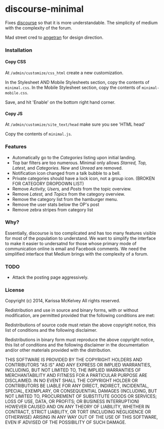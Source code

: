 discourse-minimal
=================

Fixes [discourse](http://discourse.org) so that it is more understandable. The simplicity of medium with the complexity of the forum. 

Mad street cred to [angetran](http://angetran.me/) for design direction. 

### Installation

#### Copy CSS

At ```/admin/customize/css_html``` create a new customization. 

In the Stylesheet AND Mobile Stylesheets section, copy the contents of ```minimal.css```.
In the Mobile Stylesheet section, copy the contents of ```minimal-mobile.css```.

Save, and hit 'Enable' on the bottom right hand corner. 

#### Copy JS

At ```/admin/customize/site_text/head``` make sure you see 'HTML head'

Copy the contents of ```minimal.js```.

### Features

  * Automatically go to the *Categories* listing upon initial landing.
  * Top bar filters are too numerous. Minimal only allows *Starred,* *Top,* *Latest,* and *Categories.* *New* and *Unread* are removed. 
  * Notification icon changed from a talk bubble to a bell.
  * Private categories should have a lock icon, not a group icon. (BROKEN FOR CATEGORY DROPDOWN LIST)
  * Remove *Activity,* *Users,* and *Posts* from the topic overview.
  * Remove *Latest,* and *Topics* from the category overview.
  * Remove the category list from the hamburger menu.
  * Remove the user stats below the OP's post
  * Remove zebra stripes from category list
  
### Why?

Essentially, discourse is too complicated and has too many features visible for most of the population to understand. We want to simplify the interface to make it easier to undersatnd for those whose primary mode of communication online is email and Facebook comments. We need the simplified interface that Medium brings with the complexity of a forum.
 
### TODO
  * Attack the posting page aggressively.


### License

Copyright (c) 2014, Karissa McKelvey All rights reserved.

Redistribution and use in source and binary forms, with or without modification, are permitted provided that the following conditions are met:

Redistributions of source code must retain the above copyright notice, this list of conditions and the following disclaimer.

Redistributions in binary form must reproduce the above copyright notice, this list of conditions and the following disclaimer in the documentation and/or other materials provided with the distribution.

THIS SOFTWARE IS PROVIDED BY THE COPYRIGHT HOLDERS AND CONTRIBUTORS "AS IS" AND ANY EXPRESS OR IMPLIED WARRANTIES, INCLUDING, BUT NOT LIMITED TO, THE IMPLIED WARRANTIES OF MERCHANTABILITY AND FITNESS FOR A PARTICULAR PURPOSE ARE DISCLAIMED. IN NO EVENT SHALL THE COPYRIGHT HOLDER OR CONTRIBUTORS BE LIABLE FOR ANY DIRECT, INDIRECT, INCIDENTAL, SPECIAL, EXEMPLARY, OR CONSEQUENTIAL DAMAGES (INCLUDING, BUT NOT LIMITED TO, PROCUREMENT OF SUBSTITUTE GOODS OR SERVICES; LOSS OF USE, DATA, OR PROFITS; OR BUSINESS INTERRUPTION) HOWEVER CAUSED AND ON ANY THEORY OF LIABILITY, WHETHER IN CONTRACT, STRICT LIABILITY, OR TORT (INCLUDING NEGLIGENCE OR OTHERWISE) ARISING IN ANY WAY OUT OF THE USE OF THIS SOFTWARE, EVEN IF ADVISED OF THE POSSIBILITY OF SUCH DAMAGE.
